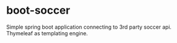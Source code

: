 # boot-soccer

Simple spring boot application connecting to 3rd party soccer api. 
Thymeleaf as templating engine. 
